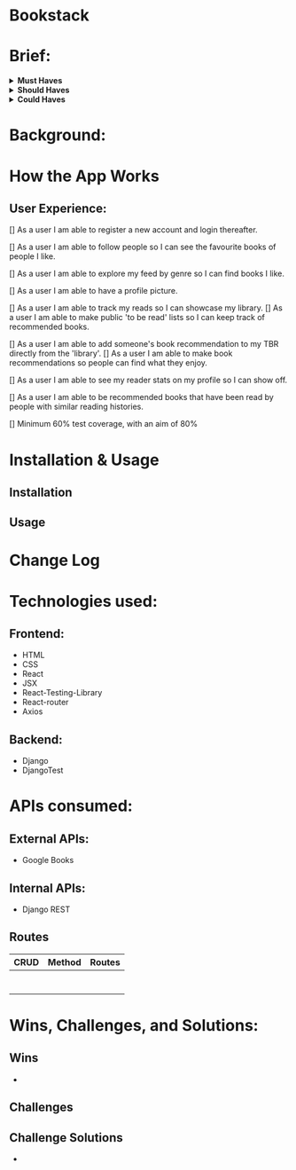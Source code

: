 # Bookstack

# Brief:

<details>

<summary><b>Must Haves</b></summary>
Fullstack - i.e. have a front end, back end and persistent data storage

Backend solution to be written in Python

A defined MVP (Minimum Viable Product)

User stories

A GREAT Readme!

Minimum 60% test coverage with an aim of 80% (reflective of current industry targets)

User authentication of some description

Deployed (we will be sharing the link with visiting clients)

</details>
<details>

<summary><b>Should Haves</b></summary>
A carefully considered user journey

Defined models/schema/relationships mapped out up front (maybe even in readme)

An effective and pleasing UI

</details>
<details>

<summary><b>Could Haves</b></summary>
React front-end

Admin portal

</details>

# Background:

# How the App Works

<!-- video here -->

## User Experience:

[] As a user I am able to register a new account and login thereafter.

[] As a user I am able to follow people so I can see the favourite books of people I like.

[] As a user I am able to explore my feed by genre so I can find books I like.

[] As a user I am able to have a profile picture.

[] As a user I am able to track my reads so I can showcase my library.
[] As a user I am able to make public 'to be read' lists so I can keep track of recommended books.

[] As a user I am able to add someone's book recommendation to my TBR directly from the 'library'.
[] As a user I am able to make book recommendations so people can find what they enjoy.

[] As a user I am able to see my reader stats on my profile so I can show off.

[] As a user I am able to be recommended books that have been read by people with similar reading histories.

[] Minimum 60% test coverage, with an aim of 80%

# Installation & Usage

## Installation

## Usage

# Change Log

# Technologies used:

## Frontend:

- HTML
- CSS
- React
- JSX
- React-Testing-Library
- React-router
- Axios

## Backend:

- Django
- DjangoTest

# APIs consumed:

## External APIs:

- Google Books

## Internal APIs:

- Django REST

## Routes

| CRUD      | Method | Routes |
| :---        |    :----:   |          ---: |
|       |       |   |
|    |         |     |
|      |        | |
|       |       |    |
|    |        |      |
|    |       | |
|      |       |   |




# Wins, Challenges, and Solutions:

## Wins

-

## Challenges

## Challenge Solutions

-
